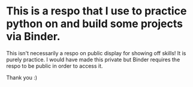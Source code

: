 # This is a respo that I use to practice python on and build some projects via Binder. 
This isn't necessarily a respo on public display for showing off skills! It is purely practice. I would have made this private but Binder requires the respo to be public in order to access it. 

Thank you :)
